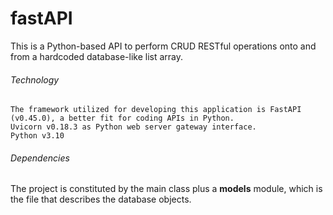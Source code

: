 # fastAPI
This is a Python-based API to perform CRUD RESTful operations onto and from a hardcoded database-like list array. 

###### Technology 
```
The framework utilized for developing this application is FastAPI (v0.45.0), a better fit for coding APIs in Python. 
Uvicorn v0.18.3 as Python web server gateway interface.
Python v3.10
```

###### Dependencies
The project is constituted by the main class plus a **models** module, which is the file that describes the database objects.
